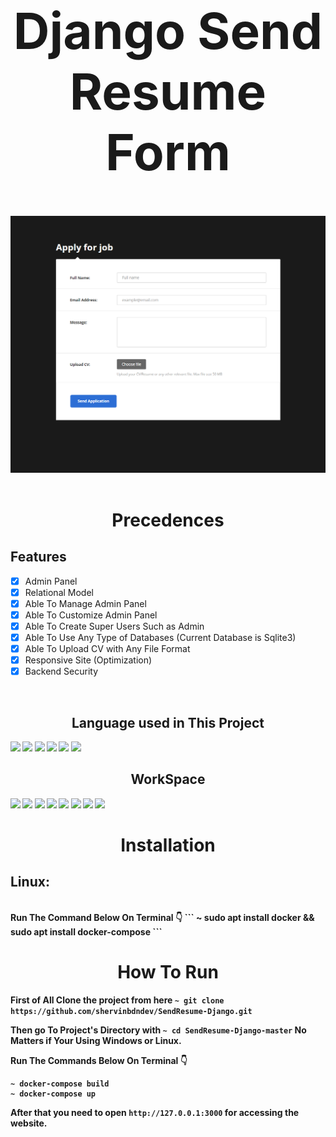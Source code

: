 <h1 align='center' style="font-size:5rem"><b>Django Send Resume Form</b></h1>
<div align='center'>
    <img src="https://github.com/shervinbdndev/SendResume-Django/blob/master/preview/preview.png"></img>
</div>

<br>

<h1 align="center">Precedences</h1>

<h2 align="left">Features</h1>

- [x] Admin Panel
- [x] Relational Model
- [x] Able To Manage Admin Panel
- [x] Able To Customize Admin Panel
- [x] Able To Create Super Users Such as Admin
- [x] Able To Use Any Type of Databases (Current Database is Sqlite3)
- [x] Able To Upload CV with Any File Format
- [x] Responsive Site (Optimization)
- [x] Backend Security

<br>

<h2 align='center'><b>Language used in This Project</h2>
<img src="https://img.shields.io/badge/Python-14354C?style=for-the-badge&logo=python&logoColor=white"></img>
<img src="https://img.shields.io/badge/Django-092E20?style=for-the-badge&logo=django&logoColor=white"></img>
<img src="https://img.shields.io/badge/HTML5-E34F26?style=for-the-badge&logo=html5&logoColor=white"></img>
<img src="https://img.shields.io/badge/CSS3-1572B6?style=for-the-badge&logo=css3&logoColor=white"></img>
<img src="https://img.shields.io/badge/JavaScript-323330?style=for-the-badge&logo=javascript&logoColor=F7DF1E"></img>
<img src="https://img.shields.io/badge/SQLite-07405E?style=for-the-badge&logo=sqlite&logoColor=white"></img>

<br>

<h2 align='center'><b>WorkSpace</h2>
<img src="https://img.shields.io/badge/Intel-Core_i5_10700K-0071C5?style=for-the-badge&logo=intel&logoColor=white"></img>
<img src="https://img.shields.io/badge/NVIDIA-RTX2060 OC-76B900?style=for-the-badge&logo=nvidia&logoColor=white"></img>
<img src="https://img.shields.io/badge/Windows-0078D6?style=for-the-badge&logo=windows&logoColor=white"></img>
<img src="https://img.shields.io/badge/Ubuntu-E95420?style=for-the-badge&logo=ubuntu&logoColor=white"></img>
<img src="https://img.shields.io/badge/GitHub-100000?style=for-the-badge&logo=github&logoColor=white"></img>
<img src="https://img.shields.io/badge/Git-F05032?style=for-the-badge&logo=git&logoColor=white"></img>
<img src="https://img.shields.io/badge/Visual_Studio_Code-0078D4?style=for-the-badge&logo=visual%20studio%20code&logoColor=white"></img>
<img src="https://img.shields.io/badge/Linux-FCC624?style=for-the-badge&logo=linux&logoColor=black"></img>

<br>

<h1 align='center'><b>Installation</b></h1>

<h2><b>Linux</b>:</h2> <br>
Run The Command Below On Terminal 👇
```
~ sudo apt install docker && sudo apt install docker-compose
``` 

<br>

<h1 align='center'><b>How To Run</b></h1>

First of All Clone the project from here  `~ git clone https://github.com/shervinbdndev/SendResume-Django.git`

Then go To Project's Directory with  ``~ cd SendResume-Django-master`` No Matters if Your Using Windows or Linux.

Run The Commands Below On Terminal 👇

```
~ docker-compose build
~ docker-compose up
```
After that you need to open  ``http://127.0.0.1:3000`` for accessing the website.